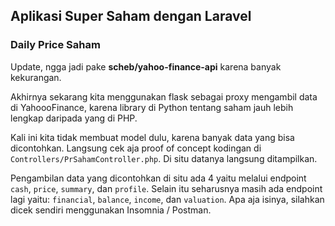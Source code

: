 ## Aplikasi Super Saham dengan Laravel

### Daily Price Saham

Update, ngga jadi pake **scheb/yahoo-finance-api** karena banyak kekurangan.

Akhirnya sekarang kita menggunakan flask sebagai proxy mengambil data di YahoooFinance, karena library di Python tentang saham jauh lebih lengkap daripada yang di PHP.

Kali ini kita tidak membuat model dulu, karena banyak data yang bisa dicontohkan. Langsung cek aja proof of concept kodingan di `Controllers/PrSahamController.php`. Di situ datanya langsung ditampilkan.

Pengambilan data yang dicontohkan di situ ada 4 yaitu melalui endpoint `cash`, `price`, `summary`, dan `profile`. Selain itu seharusnya masih ada endpoint lagi yaitu: `financial`, `balance`, `income`, dan `valuation`. Apa aja isinya, silahkan dicek sendiri menggunakan Insomnia / Postman.